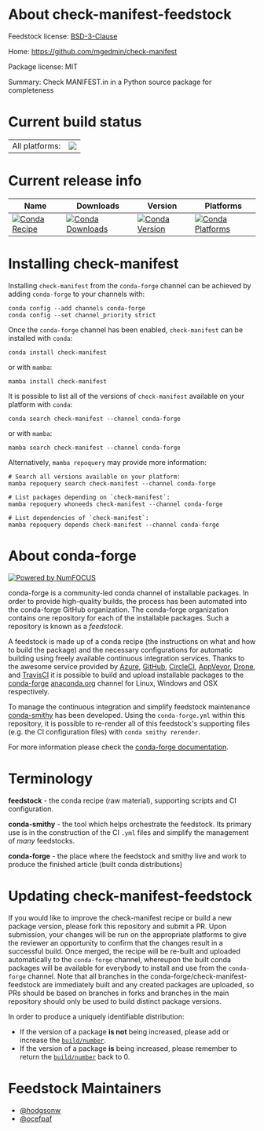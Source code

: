 About check-manifest-feedstock
==============================

Feedstock license: [BSD-3-Clause](https://github.com/conda-forge/check-manifest-feedstock/blob/main/LICENSE.txt)

Home: https://github.com/mgedmin/check-manifest

Package license: MIT

Summary: Check MANIFEST.in in a Python source package for completeness

Current build status
====================


<table><tr><td>All platforms:</td>
    <td>
      <a href="https://dev.azure.com/conda-forge/feedstock-builds/_build/latest?definitionId=2797&branchName=main">
        <img src="https://dev.azure.com/conda-forge/feedstock-builds/_apis/build/status/check-manifest-feedstock?branchName=main">
      </a>
    </td>
  </tr>
</table>

Current release info
====================

| Name | Downloads | Version | Platforms |
| --- | --- | --- | --- |
| [![Conda Recipe](https://img.shields.io/badge/recipe-check--manifest-green.svg)](https://anaconda.org/conda-forge/check-manifest) | [![Conda Downloads](https://img.shields.io/conda/dn/conda-forge/check-manifest.svg)](https://anaconda.org/conda-forge/check-manifest) | [![Conda Version](https://img.shields.io/conda/vn/conda-forge/check-manifest.svg)](https://anaconda.org/conda-forge/check-manifest) | [![Conda Platforms](https://img.shields.io/conda/pn/conda-forge/check-manifest.svg)](https://anaconda.org/conda-forge/check-manifest) |

Installing check-manifest
=========================

Installing `check-manifest` from the `conda-forge` channel can be achieved by adding `conda-forge` to your channels with:

```
conda config --add channels conda-forge
conda config --set channel_priority strict
```

Once the `conda-forge` channel has been enabled, `check-manifest` can be installed with `conda`:

```
conda install check-manifest
```

or with `mamba`:

```
mamba install check-manifest
```

It is possible to list all of the versions of `check-manifest` available on your platform with `conda`:

```
conda search check-manifest --channel conda-forge
```

or with `mamba`:

```
mamba search check-manifest --channel conda-forge
```

Alternatively, `mamba repoquery` may provide more information:

```
# Search all versions available on your platform:
mamba repoquery search check-manifest --channel conda-forge

# List packages depending on `check-manifest`:
mamba repoquery whoneeds check-manifest --channel conda-forge

# List dependencies of `check-manifest`:
mamba repoquery depends check-manifest --channel conda-forge
```


About conda-forge
=================

[![Powered by
NumFOCUS](https://img.shields.io/badge/powered%20by-NumFOCUS-orange.svg?style=flat&colorA=E1523D&colorB=007D8A)](https://numfocus.org)

conda-forge is a community-led conda channel of installable packages.
In order to provide high-quality builds, the process has been automated into the
conda-forge GitHub organization. The conda-forge organization contains one repository
for each of the installable packages. Such a repository is known as a *feedstock*.

A feedstock is made up of a conda recipe (the instructions on what and how to build
the package) and the necessary configurations for automatic building using freely
available continuous integration services. Thanks to the awesome service provided by
[Azure](https://azure.microsoft.com/en-us/services/devops/), [GitHub](https://github.com/),
[CircleCI](https://circleci.com/), [AppVeyor](https://www.appveyor.com/),
[Drone](https://cloud.drone.io/welcome), and [TravisCI](https://travis-ci.com/)
it is possible to build and upload installable packages to the
[conda-forge](https://anaconda.org/conda-forge) [anaconda.org](https://anaconda.org/)
channel for Linux, Windows and OSX respectively.

To manage the continuous integration and simplify feedstock maintenance
[conda-smithy](https://github.com/conda-forge/conda-smithy) has been developed.
Using the ``conda-forge.yml`` within this repository, it is possible to re-render all of
this feedstock's supporting files (e.g. the CI configuration files) with ``conda smithy rerender``.

For more information please check the [conda-forge documentation](https://conda-forge.org/docs/).

Terminology
===========

**feedstock** - the conda recipe (raw material), supporting scripts and CI configuration.

**conda-smithy** - the tool which helps orchestrate the feedstock.
                   Its primary use is in the construction of the CI ``.yml`` files
                   and simplify the management of *many* feedstocks.

**conda-forge** - the place where the feedstock and smithy live and work to
                  produce the finished article (built conda distributions)


Updating check-manifest-feedstock
=================================

If you would like to improve the check-manifest recipe or build a new
package version, please fork this repository and submit a PR. Upon submission,
your changes will be run on the appropriate platforms to give the reviewer an
opportunity to confirm that the changes result in a successful build. Once
merged, the recipe will be re-built and uploaded automatically to the
`conda-forge` channel, whereupon the built conda packages will be available for
everybody to install and use from the `conda-forge` channel.
Note that all branches in the conda-forge/check-manifest-feedstock are
immediately built and any created packages are uploaded, so PRs should be based
on branches in forks and branches in the main repository should only be used to
build distinct package versions.

In order to produce a uniquely identifiable distribution:
 * If the version of a package **is not** being increased, please add or increase
   the [``build/number``](https://docs.conda.io/projects/conda-build/en/latest/resources/define-metadata.html#build-number-and-string).
 * If the version of a package **is** being increased, please remember to return
   the [``build/number``](https://docs.conda.io/projects/conda-build/en/latest/resources/define-metadata.html#build-number-and-string)
   back to 0.

Feedstock Maintainers
=====================

* [@hodgsonw](https://github.com/hodgsonw/)
* [@ocefpaf](https://github.com/ocefpaf/)


